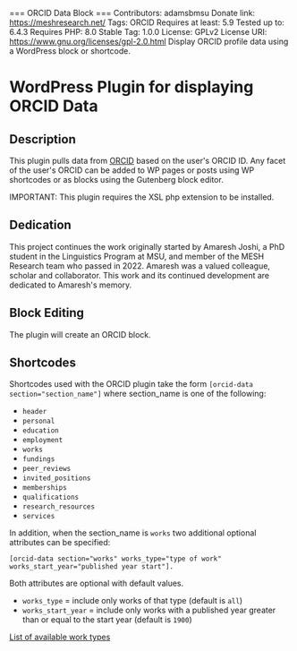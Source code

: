 === ORCID Data Block ===
Contributors: adamsbmsu
Donate link: https://meshresearch.net/
Tags: ORCID
Requires at least: 5.9
Tested up to: 6.4.3
Requires PHP: 8.0
Stable Tag: 1.0.0
License: GPLv2
License URI: https://www.gnu.org/licenses/gpl-2.0.html
Display ORCID profile data using a WordPress block or shortcode.

# WordPress Plugin for displaying ORCID Data

## Description

This plugin pulls data from [ORCID](http://orcid.org) based on the user's ORCID ID.
Any facet of the user's ORCID can be added to WP pages or posts using WP shortcodes or as blocks
using the Gutenberg block editor.

IMPORTANT: This plugin requires the XSL php extension to be installed.

## Dedication

This project continues the work originally started by Amaresh Joshi, a PhD student in the
Linguistics Program at MSU, and member of the MESH Research team who passed in 2022.  Amaresh was a valued colleague, scholar
and collaborator.  This work and its continued development are dedicated to Amaresh's
memory.

## Block Editing

The plugin will create an ORCID block.

## Shortcodes

Shortcodes used with the ORCID plugin take the form `[orcid-data section="section_name"]`
where section_name is one of the following:

* `header`
* `personal`
* `education`
* `employment`
* `works`
* `fundings`
* `peer_reviews`
* `invited_positions`
* `memberships`
* `qualifications`
* `research_resources`
* `services`

In addition, when the section_name is `works` two additional optional attributes can be specified:

`[orcid-data section="works" works_type="type of work" works_start_year="published year start"].`

Both attributes are optional with default values.

* `works_type` = include only works of that type (default is `all`)
* `works_start_year` = include only works with a published year greater than or equal to
  the start year (default is `1900`)

[List of available work types](https://github.com/ORCID/orcid-model/blob/master/src/main/java/org/orcid/jaxb/model/common/WorkType.java)
